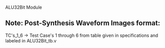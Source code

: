 ALU32Bit Module 

<h2> Note: Post-Synthesis Waveform Images format: </h2>
<p> TC's_1_6 -> Test Case's 1 through 6 from table given in specifications and labeled in ALU32Bit_tb.v </p>
